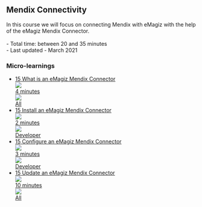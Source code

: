 <div class="ez-academy">
	<div class="ez-academy__body">
		<main class="master">
	<h2 class="title">Mendix Connectivity</h2>
    <p>
       In this course we will focus on connecting Mendix with eMagiz with the help of the eMagiz Mendix Connector.
        </br></br>
        - Total time: between 20 and 35 minutes
        </br>
        - Last updated - March 2021
    </p>
    <h3 class="title">Micro-learnings</h3>
    <ul class="strip-container">
        <li class="strip">
            <a href="../../docs/microlearning/novice-mendix-connectivity-what-is-an-emagiz-mendix-connector" class="strip__link">
            <label for="" class="strip__label">
                <span>15</span>
                What is an eMagiz Mendix Connector
            </label>
            <div class="strip__attribute">
                <img class="strip__attribute-icon strip__attribute-icon--duration" src="../../img/icon-duration32.svg"/>
                <div class="strip__attribute-label">4 minutes</div>
            </div>
            <div class="strip__attribute">
                <img class="strip__attribute-icon strip__attribute-icon--roles" src="../../img/icon-roles32.svg"/>
                <div class="strip__attribute-label">All</div>
            </div>
        </a>
        </li>
        <li class="strip">
            <a href="../../docs/microlearning/novice-mendix-connectivity-install-emagiz-mendix-connector" class="strip__link">
            <label for="" class="strip__label">
                <span>15</span>
                Install an eMagiz Mendix Connector
            </label>
            <div class="strip__attribute">
                <img class="strip__attribute-icon strip__attribute-icon--duration" src="../../img/icon-duration32.svg"/>
                <div class="strip__attribute-label">2 minutes</div>
            </div>
            <div class="strip__attribute">
                <img class="strip__attribute-icon strip__attribute-icon--roles" src="../../img/icon-roles32.svg"/>
                <div class="strip__attribute-label">Developer</div>
            </div>
        </a>
        </li>
        <li class="strip">
            <a href="../../docs/microlearning/novice-mendix-connectivity-configure-emagiz-mendix-connector" class="strip__link">
            <label for="" class="strip__label">
                <span>15</span>
                Configure an eMagiz Mendix Connector
            </label>
            <div class="strip__attribute">
                <img class="strip__attribute-icon strip__attribute-icon--duration" src="../../img/icon-duration32.svg"/>
                <div class="strip__attribute-label">3 minutes</div>
            </div>
            <div class="strip__attribute">
                <img class="strip__attribute-icon strip__attribute-icon--roles" src="../../img/icon-roles32.svg"/>
                <div class="strip__attribute-label">Developer</div>
            </div>
            </a>
        </li>
        <li class="strip">
            <a href="../../docs/microlearning/novice-mendix-connectivity-update-emagiz-mendix-connector" class="strip__link">
            <label for="" class="strip__label">
                <span>15</span>
                Update an eMagiz Mendix Connector
            </label>
            <div class="strip__attribute">
                <img class="strip__attribute-icon strip__attribute-icon--duration" src="../../img/icon-duration32.svg"/>
                <div class="strip__attribute-label">10 minutes</div>
            </div>
            <div class="strip__attribute">
                <img class="strip__attribute-icon strip__attribute-icon--roles" src="../../img/icon-roles32.svg"/>
                <div class="strip__attribute-label">All</div>
            </div>
            </a>
        </li>        
    </ul>
    </main>
    </div>
</div>